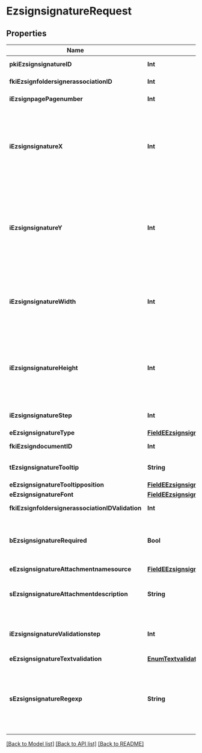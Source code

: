 # EzsignsignatureRequest

## Properties
Name | Type | Description | Notes
------------ | ------------- | ------------- | -------------
**pkiEzsignsignatureID** | **Int** | The unique ID of the Ezsignsignature | [optional] 
**fkiEzsignfoldersignerassociationID** | **Int** | The unique ID of the Ezsignfoldersignerassociation | 
**iEzsignpagePagenumber** | **Int** | The page number in the Ezsigndocument | 
**iEzsignsignatureX** | **Int** | The X coordinate (Horizontal) where to put the Ezsignsignature on the page.  Coordinate is calculated at 100dpi (dot per inch). So for example, if you want to put the Ezsignsignature 2 inches from the left border of the page, you would use \&quot;200\&quot; for the X coordinate. | 
**iEzsignsignatureY** | **Int** | The Y coordinate (Vertical) where to put the Ezsignsignature on the page.  Coordinate is calculated at 100dpi (dot per inch). So for example, if you want to put the Ezsignsignature 3 inches from the top border of the page, you would use \&quot;300\&quot; for the Y coordinate. | 
**iEzsignsignatureWidth** | **Int** | The width of the Ezsignsignature.  Size is calculated at 100dpi (dot per inch). So for example, if you want the Ezsignsignature to have a width of 2 inches, you would use \&quot;200\&quot; for the iEzsignsignatureWidth. | [optional] 
**iEzsignsignatureHeight** | **Int** | The height of the Ezsignsignature.  Size is calculated at 100dpi (dot per inch). So for example, if you want the Ezsignsignature to have an height of 2 inches, you would use \&quot;200\&quot; for the iEzsignsignatureHeight. | [optional] 
**iEzsignsignatureStep** | **Int** | The step when the Ezsignsigner will be invited to sign | 
**eEzsignsignatureType** | [**FieldEEzsignsignatureType**](FieldEEzsignsignatureType.md) |  | 
**fkiEzsigndocumentID** | **Int** | The unique ID of the Ezsigndocument | 
**tEzsignsignatureTooltip** | **String** | A tooltip that will be presented to Ezsignsigner about the Ezsignsignature | [optional] 
**eEzsignsignatureTooltipposition** | [**FieldEEzsignsignatureTooltipposition**](FieldEEzsignsignatureTooltipposition.md) |  | [optional] 
**eEzsignsignatureFont** | [**FieldEEzsignsignatureFont**](FieldEEzsignsignatureFont.md) |  | [optional] 
**fkiEzsignfoldersignerassociationIDValidation** | **Int** | The unique ID of the Ezsignfoldersignerassociation | [optional] 
**bEzsignsignatureRequired** | **Bool** | Whether the Ezsignsignature is required or not. This field is relevant only with Ezsignsignature with eEzsignsignatureType &#x3D; Attachments. | [optional] 
**eEzsignsignatureAttachmentnamesource** | [**FieldEEzsignsignatureAttachmentnamesource**](FieldEEzsignsignatureAttachmentnamesource.md) |  | [optional] 
**sEzsignsignatureAttachmentdescription** | **String** | The description attached to the attachment name added in Ezsignsignature of eEzsignsignatureType Attachments | [optional] 
**iEzsignsignatureValidationstep** | **Int** | The step when the Ezsignsigner will be invited to validate the Ezsignsignature of eEzsignsignatureType Attachments | [optional] 
**eEzsignsignatureTextvalidation** | [**EnumTextvalidation**](EnumTextvalidation.md) |  | [optional] 
**sEzsignsignatureRegexp** | **String** | A regular expression to indicate what values are acceptable for the Ezsignsignature.  This can only be set if eEzsignsignatureType is **FieldText** or **FieldTextarea** and eEzsignsignatureTextvalidation is **Custom** | [optional] 

[[Back to Model list]](../README.md#documentation-for-models) [[Back to API list]](../README.md#documentation-for-api-endpoints) [[Back to README]](../README.md)


